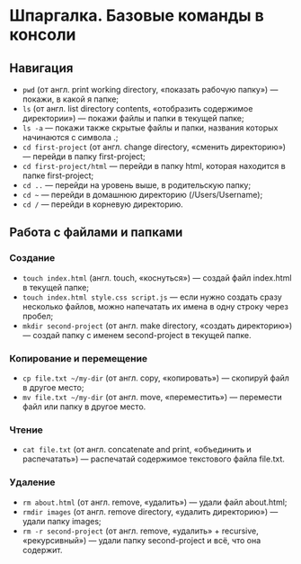 # Шпаргалка. Базовые команды в консоли

## Навигация
- `pwd` (от англ. print working directory, «показать рабочую папку») — покажи, в какой я папке;
- `ls` (от англ. list directory contents, «отобразить содержимое директории») — покажи файлы и папки в текущей папке;
- `ls -a` — покажи также скрытые файлы и папки, названия которых начинаются с символа .;
- `cd first-project` (от англ. change directory, «сменить директорию») — перейди в папку first-project;
- `cd first-project/html` — перейди в папку html, которая находится в папке first-project;
- `cd ..` — перейди на уровень выше, в родительскую папку;
- `cd ~` — перейди в домашнюю директорию (/Users/Username);
- `cd /` — перейди в корневую директорию.

## Работа с файлами и папками

### Создание
- `touch index.html` (англ. touch, «коснуться») — создай файл index.html в текущей папке;
- `touch index.html style.css script.js` — если нужно создать сразу несколько файлов, можно напечатать их имена в одну строку через пробел;
- `mkdir second-project` (от англ. make directory, «создать директорию») — создай папку с именем second-project в текущей папке.

### Копирование и перемещение
- `cp file.txt ~/my-dir` (от англ. copy, «копировать») — скопируй файл в другое место;
- `mv file.txt ~/my-dir` (от англ. move, «переместить») — перемести файл или папку в другое место.

### Чтение
- `cat file.txt` (от англ. concatenate and print, «объединить и распечатать») — распечатай содержимое текстового файла file.txt.

### Удаление
- `rm about.html` (от англ. remove, «удалить») — удали файл about.html;
- `rmdir images` (от англ. remove directory, «удалить директорию») — удали папку images;
- `rm -r second-project` (от англ. remove, «удалить» + recursive, «рекурсивный») — удали папку second-project и всё, что она содержит.
